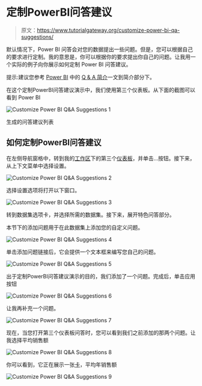 # 定制PowerBI问答建议

> 原文：<https://www.tutorialgateway.org/customize-power-bi-qa-suggestions/>

默认情况下，Power BI 问答会对您的数据提出一些问题。但是，您可以根据自己的要求进行定制。我的意思是，你可以根据你的要求提出你自己的问题。让我用一个实际的例子向你展示如何定制 Power BI 问答建议。

提示:建议您参考 [Power BI](https://www.tutorialgateway.org/power-bi-tutorial/) 中的 [Q & A 简介](https://www.tutorialgateway.org/power-bi-qa/)一文到简介部分下。

在这个定制PowerBI问答建议演示中，我们使用第三个仪表板。从下面的截图可以看到 Power BI

![Customize Power BI Q&A Suggestions 1](img/e6948040c63aaed5a20740b71956d20d.png)

生成的问答建议列表

## 如何定制PowerBI问答建议

在左侧导航窗格中，转到我的[工作区](https://www.tutorialgateway.org/create-power-bi-workspace/)下的第三个[仪表板](https://www.tutorialgateway.org/create-a-power-bi-dashboard/)，并单击…按钮。接下来，从上下文菜单中选择设置。

![Customize Power BI Q&A Suggestions 2](img/97e556610458d146fa4cd0094ee415c5.png)

选择设置选项将打开以下窗口。

![Customize Power BI Q&A Suggestions 3](img/bdbabc8e2876273c0bdcd2ef00b2f6a3.png)

转到数据集选项卡，并选择所需的数据集。接下来，展开特色问答部分。

本节下的添加问题用于在此数据集上添加您的自定义问题。

![Customize Power BI Q&A Suggestions 4](img/c02b1e76abb8f78ff521079793fa5361.png)

单击添加问题链接后，它会提供一个文本框来编写您自己的问题。

![Customize Power BI Q&A Suggestions 5](img/d8187c459e219b120dce382b23c4f9f0.png)

出于定制PowerBI问答建议演示的目的，我们添加了一个问题。完成后，单击应用按钮

![Customize Power BI Q&A Suggestions 6](img/603e404455dba6a2ca13e7ea9afec6a5.png)

让我再补充一个问题。

![Customize Power BI Q&A Suggestions 7](img/abe9542b200911cfab5cec9a3a428654.png)

现在，当您打开第三个仪表板问答时，您可以看到我们之前添加的那两个问题。让我选择平均销售额

![Customize Power BI Q&A Suggestions 8](img/c03ec4289e6adbb54b7e4261f42b9edd.png)

你可以看到，它正在展示一张[卡](https://www.tutorialgateway.org/create-a-card-in-power-bi/)，平均年销售额

![Customize Power BI Q&A Suggestions 9](img/e1fc8196ae7792b6af933f3f3f30839a.png)
